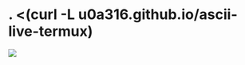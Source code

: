 # . <(curl -L u0a316.github.io/ascii-live-termux)
<img src="https://github-readme-stats.vercel.app/api/top-langs/?u0a316=voyager19878"/>
